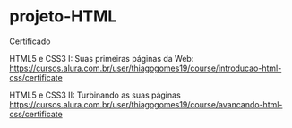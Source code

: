 # projeto-HTML

Certificado

HTML5 e CSS3 I: Suas primeiras páginas da Web:
https://cursos.alura.com.br/user/thiagogomes19/course/introducao-html-css/certificate

HTML5 e CSS3 II: Turbinando as suas páginas
https://cursos.alura.com.br/user/thiagogomes19/course/avancando-html-css/certificate
